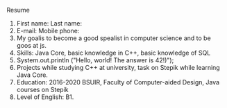 Resume
1. First name: Last name:
2. E-mail: Mobile phone:
3.  My goalis to become a good spealist in computer science and to be goos at js.
4. Skills: Java Core, basic knowledge in C++, basic knowledge of SQL 
5. System.out.println ("Hello, world! The answer is 42!)");
6. Projects while studying C++ at university, task on Stepik while learning Java Core.
7. Education: 2016-2020 BSUIR, Faculty of Computer-aided Design, Java courses on Stepik
8. Level of English: B1.
